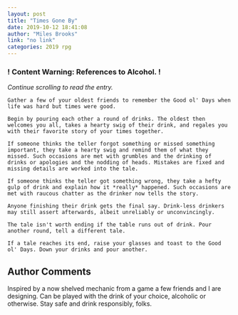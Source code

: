 ```yaml
---
layout: post
title: "Times Gone By"
date: 2019-10-12 18:41:08
author: "Miles Brooks"
link: "no link"
categories: 2019 rpg
---
```

<div id="warning"><div id="content"><h3><strong>! Content Warning: References to Alcohol. !</strong></h3><i>Continue scrolling to read the entry.</i></div></div>
 
```
Gather a few of your oldest friends to remember the Good ol' Days when life was hard but times were good.

Begin by pouring each other a round of drinks. The oldest then welcomes you all, takes a hearty swig of their drink, and regales you with their favorite story of your times together.

If someone thinks the teller forgot something or missed something important, they take a hearty swig and remind them of what they missed. Such occasions are met with grumbles and the drinking of drinks or apologies and the nodding of heads. Mistakes are fixed and missing details are worked into the tale.

If someone thinks the teller got something wrong, they take a hefty gulp of drink and explain how it *really* happened. Such occasions are met with raucous chatter as the drinker now tells the story.

Anyone finishing their drink gets the final say. Drink-less drinkers may still assert afterwards, albeit unreliably or unconvincingly.

The tale isn't worth ending if the table runs out of drink. Pour another round, tell a different tale. 

If a tale reaches its end, raise your glasses and toast to the Good ol' Days. Down your drinks and pour another.

```
## Author Comments
Inspired by a now shelved mechanic from a game a few friends and I are designing. Can be played with the drink of your choice, alcoholic or otherwise. Stay safe and drink responsibly, folks.
